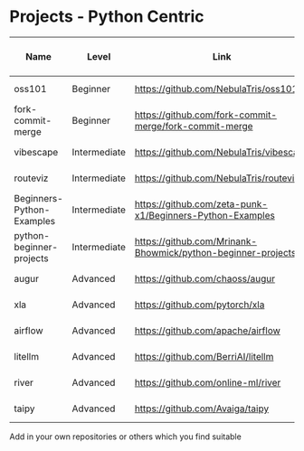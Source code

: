 # Projects - Python Centric

| Name                  | Level      | Link                                     | PR Merge Time            |
|-----------------------|------------|------------------------------------------|-----------------------|
| oss101 | Beginner   | https://github.com/NebulaTris/oss101              | <3 Hours   |
| fork-commit-merge | Beginner   | https://github.com/fork-commit-merge/fork-commit-merge              | <1 Hour   |
| vibescape | Intermediate| https://github.com/NebulaTris/vibescape             | <3 Hours  |
| routeviz | Intermediate| https://github.com/NebulaTris/routeviz         | <3 Hours  |
| Beginners-Python-Examples | Intermediate| https://github.com/zeta-punk-x1/Beginners-Python-Examples             | <1 Hour  |
| python-beginner-projects | Intermediate| https://github.com/Mrinank-Bhowmick/python-beginner-projects            | <3 days   |
| augur | Advanced   | https://github.com/chaoss/augur              | <1 Hour  |
| xla | Advanced   | https://github.com/pytorch/xla               | <1 day   |
| airflow | Advanced   | https://github.com/apache/airflow              | 11 hours   |
| litellm | Advanced   | https://github.com/BerriAI/litellm               | 3 Hours   |
| river | Advanced   | https://github.com/online-ml/river              | 2 Hours   |
| taipy | Advanced   | https://github.com/Avaiga/taipy            | 3 Hours   |


Add in your own repositories or others which you find suitable
